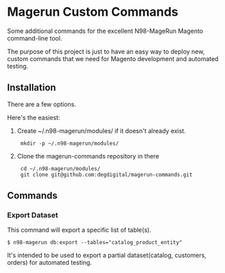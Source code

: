 Magerun Custom Commands
================

Some additional commands for the excellent N98-MageRun Magento command-line tool.

The purpose of this project is just to have an easy way to deploy new, custom
commands that we need for Magento development and automated testing.

Installation
------------
There are a few options.

Here's the easiest:

1. Create ~/.n98-magerun/modules/ if it doesn't already exist.

        mkdir -p ~/.n98-magerun/modules/

2. Clone the magerun-commands repository in there

        cd ~/.n98-magerun/modules/
        git clone git@github.com:degdigital/magerun-commands.git

Commands
--------

### Export Dataset ###

This command will export a specific list of table(s).

    $ n98-magerun db:export --tables="catalog_product_entity"

It's intended to be used to export a partial dataset(catalog, customers, orders) for automated testing.

